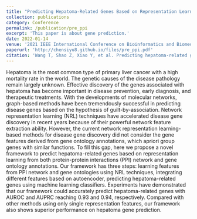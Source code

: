 ```yaml
---
title: "Predicting Hepatoma-Related Genes Based on Representation Learning of PPI network and Gene Ontology Annotations"
collection: publications
category: Conference
permalink: /publication/pre_ppi
excerpt: 'This paper is about gene prediction.'
date: 2022-01-14
venue: '2021 IEEE International Conference on Bioinformatics and Biomedicine (BIBM)'
paperurl: 'http://chensiyu8.github.io/files/pre_ppi.pdf'
citation: 'Wang T, Shao Z, Xiao Y, et al. Predicting hepatoma-related genes based on representation learning of PPI network and gene ontology annotations[C]//2021 IEEE International Conference on Bioinformatics and Biomedicine (BIBM). IEEE, 2021: 1892-1898.'
---
```


Hepatoma is the most common type of primary liver cancer with a high mortality rate in the world. The genetic causes of the disease pathology remain largely unknown. Effective discovery of the genes associated with hepatoma has become important in disease prevention, early diagnosis, and therapeutic treatments. With the developments of molecular networks, graph-based methods have been tremendously successful in predicting disease genes based on the hypothesis of guilt-by-association. Network representation learning (NRL) techniques have accelerated disease gene discovery in recent years because of their powerful network feature extraction ability. However, the current network representation learning-based methods for disease gene discovery did not consider the gene features derived from gene ontology annotations, which apriori group genes with similar functions. To fill this gap, here we propose a novel framework to predict hepatoma-related genes based on representation learning from both protein-protein interactions (PPI) network and gene ontology annotations. Our framework has three steps: learning features from PPI network and gene ontologies using NRL techniques, integrating different features based on autoencoder, predicting hepatoma-related genes using machine learning classifiers. Experiments have demonstrated that our framework could accurately predict hepatoma-related genes with AUROC and AUPRC reaching 0.93 and 0.94, respectively. Compared with other methods using only single representation features, our framework also shows superior performance on hepatoma gene prediction.
